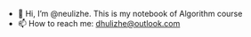- 👋 Hi, I’m @neulizhe. This is my notebook of Algorithm course
- 📫 How to reach me: dhulizhe@outlook.com

<!---
neulizhe/neulizhe is a ✨ special ✨ repository because its `README.md` (this file) appears on your GitHub profile.
You can click the Preview link to take a look at your changes.
--->
